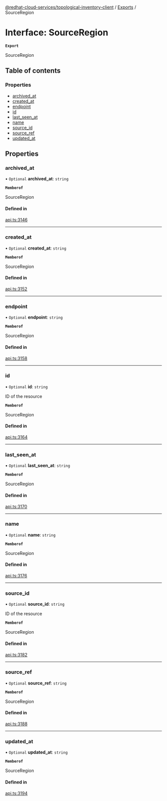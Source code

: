 [@redhat-cloud-services/topological-inventory-client](../README.md) / [Exports](../modules.md) / SourceRegion

# Interface: SourceRegion

**`Export`**

SourceRegion

## Table of contents

### Properties

- [archived\_at](SourceRegion.md#archived_at)
- [created\_at](SourceRegion.md#created_at)
- [endpoint](SourceRegion.md#endpoint)
- [id](SourceRegion.md#id)
- [last\_seen\_at](SourceRegion.md#last_seen_at)
- [name](SourceRegion.md#name)
- [source\_id](SourceRegion.md#source_id)
- [source\_ref](SourceRegion.md#source_ref)
- [updated\_at](SourceRegion.md#updated_at)

## Properties

### archived\_at

• `Optional` **archived\_at**: `string`

**`Memberof`**

SourceRegion

#### Defined in

[api.ts:3146](https://github.com/RedHatInsights/javascript-clients/blob/main/packages/topological-inventory/api.ts#L3146)

___

### created\_at

• `Optional` **created\_at**: `string`

**`Memberof`**

SourceRegion

#### Defined in

[api.ts:3152](https://github.com/RedHatInsights/javascript-clients/blob/main/packages/topological-inventory/api.ts#L3152)

___

### endpoint

• `Optional` **endpoint**: `string`

**`Memberof`**

SourceRegion

#### Defined in

[api.ts:3158](https://github.com/RedHatInsights/javascript-clients/blob/main/packages/topological-inventory/api.ts#L3158)

___

### id

• `Optional` **id**: `string`

ID of the resource

**`Memberof`**

SourceRegion

#### Defined in

[api.ts:3164](https://github.com/RedHatInsights/javascript-clients/blob/main/packages/topological-inventory/api.ts#L3164)

___

### last\_seen\_at

• `Optional` **last\_seen\_at**: `string`

**`Memberof`**

SourceRegion

#### Defined in

[api.ts:3170](https://github.com/RedHatInsights/javascript-clients/blob/main/packages/topological-inventory/api.ts#L3170)

___

### name

• `Optional` **name**: `string`

**`Memberof`**

SourceRegion

#### Defined in

[api.ts:3176](https://github.com/RedHatInsights/javascript-clients/blob/main/packages/topological-inventory/api.ts#L3176)

___

### source\_id

• `Optional` **source\_id**: `string`

ID of the resource

**`Memberof`**

SourceRegion

#### Defined in

[api.ts:3182](https://github.com/RedHatInsights/javascript-clients/blob/main/packages/topological-inventory/api.ts#L3182)

___

### source\_ref

• `Optional` **source\_ref**: `string`

**`Memberof`**

SourceRegion

#### Defined in

[api.ts:3188](https://github.com/RedHatInsights/javascript-clients/blob/main/packages/topological-inventory/api.ts#L3188)

___

### updated\_at

• `Optional` **updated\_at**: `string`

**`Memberof`**

SourceRegion

#### Defined in

[api.ts:3194](https://github.com/RedHatInsights/javascript-clients/blob/main/packages/topological-inventory/api.ts#L3194)
